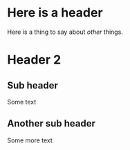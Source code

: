 # Here is a header

Here is a thing to say about *other* things.

# Header 2

## Sub header

Some text

## Another sub header

Some more text
